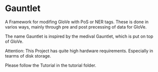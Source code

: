 # Gauntlet

A Framework for modifing GloVe with PoS or NER tags.
These is done in varios ways, mainly through pre and post precessing of data for GloVe.

The name Gauntlet is inspired by the medival Gauntlet, which is put on top of GloVe.

Attention:
This Project has quite high hardware requirements.
Especially in tearms of disk storage.

Please follow the Tutorial in the tutorial folder.
